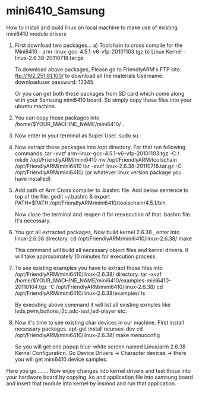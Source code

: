 # mini6410_Samsung
How to install and build linux on local machine to make use of existing mini6410 module drivers

1) First download two packages...
    a) Toolchain to cross compile for the Mini6410 - arm-linux-gcc-4.5.1-v6-vfp-20101103.tgz
    b) Linux Kernel - linux-2.6.38-20110718.tar.gz

    To download above packages,
    Please go to FriendlyARM's FTP site: ftp://162.251.81.100/ to download all the materials
    Username: downloaduser
    password: 12345

    Or you can get both these packages from SD card which come along with your Samsung mini6410 board. So simply copy        those files into your ubuntu machine.
    
2) You can copy those packages into /home/$YOUR_MACHINE_NAME/mini6410/ .

3) Now enter in your terminal as Super User.
    sudo su
    
3) Now extract those packages into /opt directory. For that run following commands.
    tar -xvzf arm-linux-gcc-4.5.1-v6-vfp-20101103.tgz -C /
    mkdir /opt/FriendlyARM/mini6410
    mv /opt/FriendlyARM/toolschain /opt/FriendlyARM/mini6410
    tar -xvzf linux-2.6.38-20110718.tar.gz -C /opt/FriendlyARM/mini6410/  (or whatever linux version package you have                                                                                                            installed)

4) Add path of Arm Cross compiler to .bashrc file. Add below sentence to top of the file.
    gedit ~/.bashrc & 
    export PATH=$PATH:/opt/FriendlyARM/mini6410/toolschain/4.5.1/bin
    
    Now close the terminal and reopen it for reexecution of that .bashrc file. It's necessary.
    
5) You got all extracted packages, Now build kernel 2.6.38 , enter into linux-2.6.38 directory.
    cd /opt/FriendlyARM/mini6410/linux-2.6.38/
    make
    
    This command will build all necessary object files and kernel drivers. It will take approxomately 10 minutes for       execution process.

6) To see existing examples you have to extract those files into /opt/FriendlyARM/mini6410/linux-2.6.38/ directory.
    tar -xvzf /home/$YOUR_MACHINE_NAME/mini6410/examples-mini6410-20110104.tgz -C /opt/FriendlyARM/mini6410/linux-2.6.38/
    cd /opt/FriendlyARM/mini6410/linux-2.6.38/examples/
    ls
    
    By executing above command it will list all existing exmples like leds,pwm,buttons,i2c,adc-test,led-player etc.
    
7) Now it's time to see existing char devices in our machine. First install necessary packages.
    apt-get install ncurses-dev
    cd /opt/FriendlyARM/mini6410/linux-2.6.38/
    make menuconfig
    
    So you will get one popup blue-white screen named Linux/arm 2.6.38 Kernel Configuration. Go Device Drivers -> Character devices ->   there you will get mini6410 device samples.
    
    
Here you go........ Now enjoy changes into kernel drivers and test those into your hardware board by copying .ko and application file into samsung board and insert that module into kernel by insmod and run that application.
